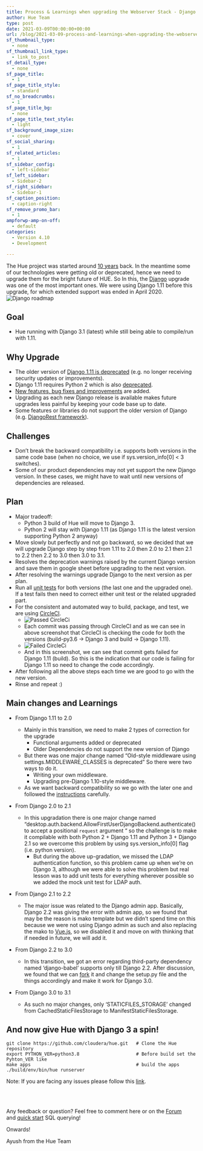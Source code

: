 ```yaml
---
title: Process & Learnings when upgrading the Webserver Stack - Django Upgrade (1.11 to 3.1)
author: Hue Team
type: post
date: 2021-03-09T00:00:00+00:00
url: /blog/2021-03-09-process-and-learnings-when-upgrading-the-webserver-stack-django-upgrade-1-to-3
sf_thumbnail_type:
  - none
sf_thumbnail_link_type:
  - link_to_post
sf_detail_type:
  - none
sf_page_title:
  - 1
sf_page_title_style:
  - standard
sf_no_breadcrumbs:
  - 1
sf_page_title_bg:
  - none
sf_page_title_text_style:
  - light
sf_background_image_size:
  - cover
sf_social_sharing:
  - 1
sf_related_articles:
  - 1
sf_sidebar_config:
  - left-sidebar
sf_left_sidebar:
  - Sidebar-2
sf_right_sidebar:
  - Sidebar-1
sf_caption_position:
  - caption-right
sf_remove_promo_bar:
  - 1
ampforwp-amp-on-off:
  - default
categories:
  - Version 4.10
  - Development

---
```


The Hue project was started around [10 years](https://gethue.com/blog/2020-01-28-ten-years-data-querying-ux-evolution/) back. In the meantime some of our technologies were getting old or deprecated, hence we need to upgrade them for the bright future of HUE. So In this, the [Django](https://www.djangoproject.com/) upgrade was one of the most important ones. We were using Django 1.11 before this upgrade, for which extended support was ended in April 2020.
![Django roadmap](https://cdn.gethue.com/uploads/2021/03/Django_roadmap.png)

## Goal

* Hue running with Django 3.1 (latest) while still being able to compile/run with 1.11.

## Why Upgrade

* The older version of [Django 1.11 is deprecated](https://www.djangoproject.com/download/#supported-versions) (e.g. no longer receiving security updates or improvements).
* Django 1.11 requires Python 2 which is also [deprecated](https://docs.djangoproject.com/en/3.1/faq/install/#what-python-version-should-i-use-with-django).
* [New features, bug fixes and improvements](https://docs.djangoproject.com/en/dev/internals/deprecation/) are added.
* Upgrading as each new Django release is available makes future upgrades less painful by keeping your code base up to date.
* Some features or libraries do not support the older version of Django (e.g. [DjangoRest framework](https://www.django-rest-framework.org/#requirements)).

## Challenges

* Don’t break the backward compatibility i.e. supports both versions in the same code base (when no choice, we use if sys.version_info[0] < 3 switches).
* Some of our product dependencies may not yet support the new Django version. In these cases, we might have to wait until new versions of dependencies are released.

## Plan

* Major tradeoff:
  * Python 3 build of Hue will move to Django 3.
  * Python 2 will stay with Django 1.11 (as Django 1.11 is the latest version supporting Python 2 anyway)
* Move slowly but perfectly and not go backward, so we decided that we will upgrade Django step by step from 1.11 to 2.0 then 2.0 to 2.1 then 2.1 to 2.2 then 2.2 to 3.0 then 3.0 to 3.1.
* Resolves the deprecation warnings raised by the current Django version and save them in google sheet before upgrading to the next version.
* After resolving the warnings upgrade Django to the next version as per plan.
* Run all [unit tests](https://docs.gethue.com/developer/development/#testing) for both versions (the last one and the upgraded one). If a test fails then need to correct either unit test or the related upgraded part.
* For the consistent and automated way to build, package, and test, we are using [CircleCI](https://circleci.com/product/#how-it-works).
  * ![Passed CircleCi](https://cdn.gethue.com/uploads/2021/03/Passed_CircleCi.png)
  * Each commit was passing through CircleCI and as we can see in above screenshot that CircleCI is checking the code for both the versions (build-py3.6 -> Django 3 and build -> Django 1.11).
  * ![Failed CircleCi](https://cdn.gethue.com/uploads/2021/03/Failed_CircleCi.png)
  * And in this screenshot, we can see that commit gets failed for Django 1.11 (build). So this is the indication that our code is failing for Django 1.11 so need to change the code accordingly.
* After following all the above steps each time we are good to go with the new version.
* Rinse and repeat :)

## Main changes and Learnings

* From Django 1.11 to 2.0
  * Mainly in this transition, we need to make 2 types of correction for the upgrade
    * Functional arguments added or deprecated
    * Older Dependencies do not support the new version of Django
  * But there was one major change named “Old-style middleware using settings.MIDDLEWARE_CLASSES is deprecated” So there were two ways to do it.
    * Writing your own middleware.
    * Upgrading pre-Django 1.10-style middleware.
  * As we want backward compatibility so we go with the later one and followed the [instructions](https://docs.djangoproject.com/en/1.10/topics/http/middleware/#upgrading-pre-django-1-10-style-middleware) carefully.


* From Django 2.0 to 2.1
  * In this upgradation there is one major change named “desktop.auth.backend.AllowFirstUserDjangoBackend.authenticate() to accept a positional `request` argument “ so the challenge is to make it compilable with both Python 2 + Django 1.11 and Python 3 + Django 2.1 so we overcome this problem by using sys.version_info[0] flag (i.e. python version).
    * But during the above up-gradation, we missed the LDAP authentication function, so this problem came up when we’re on Django 3, although we were able to solve this problem but real lesson was to add unit tests for everything wherever possible so we added the mock unit test for LDAP auth.


* From Django 2.1 to 2.2
  * The major issue was related to the Django admin app. Basically, Django 2.2 was giving the error with admin app, so we found that may be the reason is mako template but we didn’t spend time on this because we were not using Django admin as such and also replacing the mako to [Vue.js](https://gethue.com/blog/vue3-build-cli-options-composition-api-template-web-components-hue/), so we disabled it and move on with thinking that if needed in future, we will add it.


* From Django 2.2 to 3.0
  * In this transition, we got an error regarding third-party dependency named ‘django-babel’ supports only till Django 2.2. After discussion, we found that we can [fork](https://github.com/gethue/django-babel) it and change the setup.py file and the things accordingly and make it work for Django 3.0.


* From Django 3.0 to 3.1
  * As such no major changes, only ‘STATICFILES_STORAGE’  changed from CachedStaticFilesStorage to ManifestStaticFilesStorage.

## And now give Hue with Django 3 a spin!
  ```
  git clone https://github.com/cloudera/hue.git   # Clone the Hue repository
  export PYTHON_VER=python3.8                     # Before build set the Pyhton_VER like
  make apps                                       # build the apps
  ./build/env/bin/hue runserver
  ```
  Note: If you are facing any issues please follow this [link](https://docs.gethue.com/developer/development/).

</br>
</br>

Any feedback or question? Feel free to comment here or on the <a href="https://discourse.gethue.com/">Forum</a> and <a href="https://docs.gethue.com/quickstart/">quick start</a> SQL querying!


Onwards!

Ayush from the Hue Team
